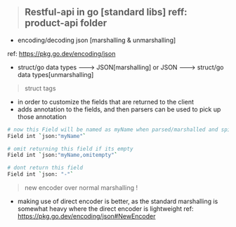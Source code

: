 > ## Restful-api in go [standard libs] reff: product-api folder

- encoding/decoding json [marshalling & unmarshalling]

ref: https://pkg.go.dev/encoding/json

- struct/go data types ---> JSON[marshalling] or JSON ---> struct/go data types[unmarshalling]

> struct tags

- in order to customize the fields that are returned to the client
- adds annotation to the fields, and then parsers can be used to pick up those annotation

```bash
# now this Field will be named as myName when parsed/marshalled and spit back to user/client
Field int `json:"myName"`

# omit returning this field if its empty
Field int `json:"myName,omitempty"`

# dont return this field
Field int `json: "-"`
```

> new encoder over normal marshalling !

- making use of direct encoder is better, as the standard marshalling is somewhat heavy where the direct encoder is lightweight
  ref: https://pkg.go.dev/encoding/json#NewEncoder
